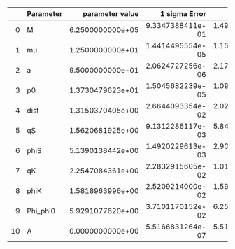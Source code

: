 |    | Parameter   |   parameter value |    1 sigma Error |   Relative Error |              SNR |
|---:|:------------|------------------:|-----------------:|-----------------:|-----------------:|
|  0 | M           |  6.2500000000e+05 | 9.3347388411e-01 | 1.4935582146e-06 | 1.2246044812e+02 |
|  1 | mu          |  1.2500000000e+01 | 1.4414495554e-05 | 1.1531596443e-06 | 1.2246044812e+02 |
|  2 | a           |  9.5000000000e-01 | 2.0624727256e-06 | 2.1710239217e-06 | 1.2246044812e+02 |
|  3 | p0          |  1.3730479623e+01 | 1.5045682239e-05 | 1.0957870848e-06 | 1.2246044812e+02 |
|  4 | dist        |  1.3150370405e+00 | 2.6644093354e-02 | 2.0261097242e-02 | 1.2246044812e+02 |
|  5 | qS          |  1.5620681925e+00 | 9.1312286117e-03 | 5.8456017833e-03 | 1.2246044812e+02 |
|  6 | phiS        |  5.1390138442e+00 | 1.4920229613e-03 | 2.9033254366e-04 | 1.2246044812e+02 |
|  7 | qK          |  2.2547084361e+00 | 2.2832915605e-02 | 1.0126770823e-02 | 1.2246044812e+02 |
|  8 | phiK        |  1.5818963996e+00 | 2.5209214000e-02 | 1.5936071418e-02 | 1.2246044812e+02 |
|  9 | Phi_phi0    |  5.9291077620e+00 | 3.7101170152e-02 | 6.2574626134e-03 | 1.2246044812e+02 |
| 10 | A           |  0.0000000000e+00 | 5.5166831264e-07 | 5.5166831264e-07 | 1.2246044812e+02 |